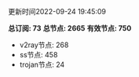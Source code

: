 更新时间2022-09-24 19:45:09

**总订阅: 73**
**总节点: 2665**
**有效节点: 750**
- v2ray节点: 268
- ss节点: 458
- trojan节点: 24
